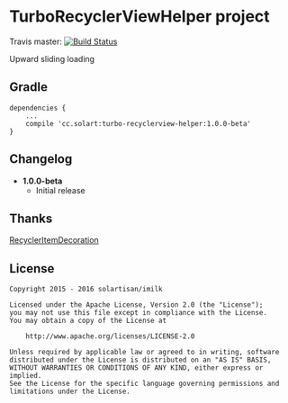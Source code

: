 TurboRecyclerViewHelper project
========================

Travis master: [![Build Status](https://api.travis-ci.org/Solartisan/TurboRecyclerViewHelper.svg?branch=master)](https://travis-ci.org/Solartisan/TurboRecyclerViewHelper)

Upward sliding loading


Gradle
------
```
dependencies {
    ...
    compile 'cc.solart:turbo-recyclerview-helper:1.0.0-beta'
}
```



Changelog
---------
* **1.0.0-beta**
    * Initial release
    
Thanks
------
[RecyclerItemDecoration](https://github.com/dinuscxj/RecyclerItemDecoration)
    
License
-------

    Copyright 2015 - 2016 solartisan/imilk

    Licensed under the Apache License, Version 2.0 (the "License");
    you may not use this file except in compliance with the License.
    You may obtain a copy of the License at

        http://www.apache.org/licenses/LICENSE-2.0

    Unless required by applicable law or agreed to in writing, software
    distributed under the License is distributed on an "AS IS" BASIS,
    WITHOUT WARRANTIES OR CONDITIONS OF ANY KIND, either express or implied.
    See the License for the specific language governing permissions and
    limitations under the License.